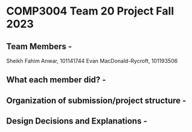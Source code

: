 # COMP3004 Team 20 Project Fall 2023

## Team Members -  
Sheikh Fahim Anwar, 101141744
Evan MacDonald-Rycroft, 101193506

## What each member did? -  

## Organization of submission/project structure -  

## Design Decisions and Explanations -


